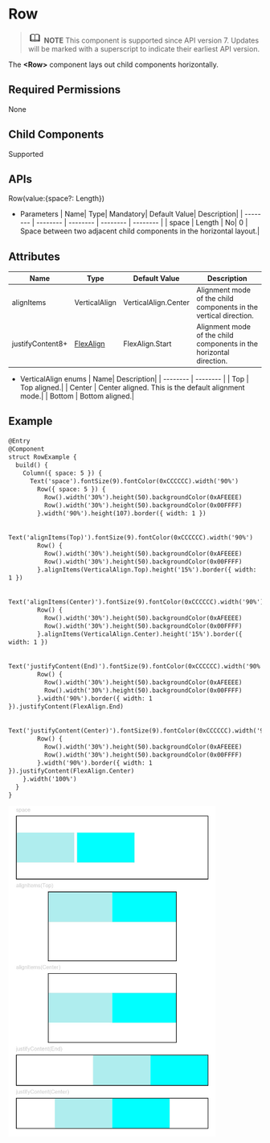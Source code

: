 # Row

> ![icon-note.gif](public_sys-resources/icon-note.gif) **NOTE**
> This component is supported since API version 7. Updates will be marked with a superscript to indicate their earliest API version.


The **<Row\>** component lays out child components horizontally.


## Required Permissions

None


## Child Components

Supported


## APIs

Row(value:{space?: Length})

- Parameters
  | Name| Type| Mandatory| Default Value| Description| 
  | -------- | -------- | -------- | -------- | -------- |
  | space | Length | No| 0 | Space between two adjacent child components in the horizontal layout.| 


## Attributes

| Name| Type| Default Value| Description|
| -------- | -------- | -------- | -------- |
| alignItems | VerticalAlign | VerticalAlign.Center | Alignment mode of the child components in the vertical direction.|
| justifyContent8+ | [FlexAlign](ts-container-flex.md) | FlexAlign.Start | Alignment mode of the child components in the horizontal direction.|

- VerticalAlign enums
  | Name| Description| 
  | -------- | -------- |
  | Top | Top aligned.| 
  | Center | Center aligned. This is the default alignment mode.| 
  | Bottom | Bottom aligned.|


## Example

```
@Entry
@Component
struct RowExample {
  build() {
    Column({ space: 5 }) {
      Text('space').fontSize(9).fontColor(0xCCCCCC).width('90%')
        Row({ space: 5 }) {
          Row().width('30%').height(50).backgroundColor(0xAFEEEE)
          Row().width('30%').height(50).backgroundColor(0x00FFFF)
        }.width('90%').height(107).border({ width: 1 })

        Text('alignItems(Top)').fontSize(9).fontColor(0xCCCCCC).width('90%')
        Row() {
          Row().width('30%').height(50).backgroundColor(0xAFEEEE)
          Row().width('30%').height(50).backgroundColor(0x00FFFF)
        }.alignItems(VerticalAlign.Top).height('15%').border({ width: 1 })

        Text('alignItems(Center)').fontSize(9).fontColor(0xCCCCCC).width('90%')
        Row() {
          Row().width('30%').height(50).backgroundColor(0xAFEEEE)
          Row().width('30%').height(50).backgroundColor(0x00FFFF)
        }.alignItems(VerticalAlign.Center).height('15%').border({ width: 1 })

        Text('justifyContent(End)').fontSize(9).fontColor(0xCCCCCC).width('90%')
        Row() {
          Row().width('30%').height(50).backgroundColor(0xAFEEEE)
          Row().width('30%').height(50).backgroundColor(0x00FFFF)
        }.width('90%').border({ width: 1 }).justifyContent(FlexAlign.End)

        Text('justifyContent(Center)').fontSize(9).fontColor(0xCCCCCC).width('90%')
        Row() {
          Row().width('30%').height(50).backgroundColor(0xAFEEEE)
          Row().width('30%').height(50).backgroundColor(0x00FFFF)
        }.width('90%').border({ width: 1 }).justifyContent(FlexAlign.Center)
    }.width('100%')
  }
}
```

![en_image_0000001174422908](figures/row.png)
